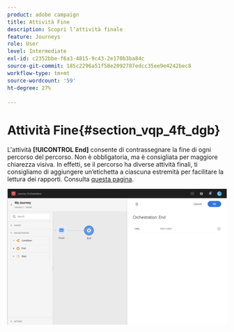 ```yaml
---
product: adobe campaign
title: Attività Fine
description: Scopri l’attività finale
feature: Journeys
role: User
level: Intermediate
exl-id: c2352bbe-f6a3-4815-9c43-2e170b3ba84c
source-git-commit: 185c2296a51f58e2092787edcc35ee9e4242bec8
workflow-type: tm+mt
source-wordcount: '59'
ht-degree: 27%

---
```


# Attività Fine{#section_vqp_4ft_dgb}

L&#39;attività **[!UICONTROL End]** consente di contrassegnare la fine di ogni percorso del percorso. Non è obbligatoria, ma è consigliata per maggiore chiarezza visiva. In effetti, se il percorso ha diverse attività finali, ti consigliamo di aggiungere un’etichetta a ciascuna estremità per facilitare la lettura dei rapporti. Consulta [questa pagina](../reporting/about-journey-reports.md).

![](../assets/journey54.png)

